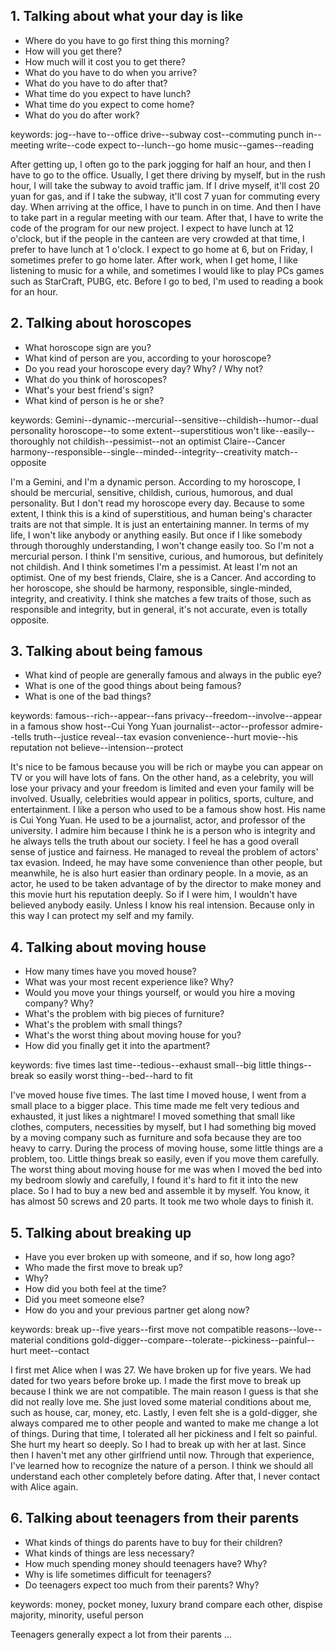 





## 1. Talking about what your day is like
* Where do you have to go first thing this morning?
* How will you get there?
* How much will it cost you to get there?
* What do you have to do when you arrive?
* What do you have to do after that?
* What time do you expect to have lunch?
* What time do you expect to come home?
* What do you do after work?

keywords: 
    jog--have to--office
    drive--subway
    cost--commuting
    punch in--meeting
    write--code
    expect to--lunch--go home
    music--games--reading

After getting up, I often go to the park jogging for half an hour, and then I have to go to the office.
Usually, I get there driving by myself, but in the rush hour, I will take the subway to avoid traffic jam.
If I drive myself, it'll cost 20 yuan for gas, and if I take the subway, it'll cost 7 yuan for commuting every day.
When arriving at the office, I have to punch in on time.
And then I have to take part in a regular meeting with our team.
After that, I have to write the code of the program for our new project.
I expect to have lunch at 12 o'clock, but if the people in the canteen are very crowded at that time, I prefer to have lunch at 1 o'clock.
I expect to go home at 6, but on Friday, I sometimes prefer to go home later.
After work, when I get home, I like listening to music for a while, and sometimes I would like to play PCs games such as StarCraft, PUBG, etc.
Before I go to bed, I'm used to reading a book for an hour.


## 2. Talking about horoscopes
* What horoscope sign are you?
* What kind of person are you, according to your horoscope?
* Do you read your horoscope every day? Why? / Why not?
* What do you think of horoscopes?
* What's your best friend's sign?
* What kind of person is he or she?

keywords:
    Gemini--dynamic--mercurial--sensitive--childish--humor--dual personality
    horoscope--to some extent--superstitious
    won't like--easily--thoroughly
    not childish--pessimist--not an optimist
    Claire--Cancer
    harmony--responsible--single--minded--integrity--creativity
    match--opposite

I'm a Gemini, and I'm a dynamic person.
According to my horoscope, I should be mercurial, sensitive, childish, curious, humorous, and dual personality.
But I don't read my horoscope every day.
Because to some extent, I think this is a kind of superstitious, and human being's character traits are not that simple. It is just an entertaining manner.
In terms of my life, I won't like anybody or anything easily.
But once if I like somebody through thoroughly understanding, I won't change easily too.
So I'm not a mercurial person.
I think I'm sensitive, curious, and humorous, but definitely not childish.
And I think sometimes I'm a pessimist.
At least I'm not an optimist.
One of my best friends, Claire, she is a Cancer.
And according to her horoscope, she should be harmony, responsible, single-minded, integrity, and creativity.
I think she matches a few traits of those, such as responsible and integrity, but in general, it's not accurate, even is totally opposite.


## 3. Talking about being famous
* What kind of people are generally famous and always in the public eye?
* What is one of the good things about being famous?
* What is one of the bad things?

keywords:
    famous--rich--appear--fans
    privacy--freedom--involve--appear in
    a famous show host--Cui Yong Yuan
    journalist--actor--professor
    admire--tells truth--justice
    reveal--tax evasion
    convenience--hurt
    movie--his reputation
    not believe--intension--protect

It's nice to be famous because you will be rich or maybe you can appear on TV or you will have lots of fans.
On the other hand, as a celebrity, you will lose your privacy and your freedom is limited and even your family will be involved.
Usually, celebrities would appear in politics, sports, culture, and entertainment.
I like a person who used to be a famous show host.
His name is Cui Yong Yuan.
He used to be a journalist, actor, and professor of the university.
I admire him because I think he is a person who is integrity and he always tells the truth about our society.
I feel he has a good overall sense of justice and fairness.
He managed to reveal the problem of actors' tax evasion.
Indeed, he may have some convenience than other people, 
but meanwhile, he is also hurt easier than ordinary people.
In a movie, as an actor, he used to be taken advantage of by the director to make money and this movie hurt his reputation deeply.
So if I were him, I wouldn't have believed anybody easily.
Unless I know his real intension.
Because only in this way I can protect my self and my family.


## 4. Talking about moving house
* How many times have you moved house?
* What was your most recent experience like? Why?
* Would you move your things yourself, or would you hire a moving company? Why?
* What's the problem with big pieces of furniture?
* What's the problem with small things?
* What's the worst thing about moving house for you?
* How did you finally get it into the apartment?

keywords:
    five times
    last time--tedious--exhaust
    small--big
    little things--break so easily
    worst thing--bed--hard to fit

I've moved house five times.
The last time I moved house, I went from a small place to a bigger place.
This time made me felt very tedious and exhausted, it just likes a nightmare!
I moved something that small like clothes, computers, necessities by myself, but I had something big moved by a moving company such as furniture and sofa because they are too heavy to carry.
During the process of moving house, some little things are a problem, too.
Little things break so easily, even if you move them carefully.
The worst thing about moving house for me was when I moved the bed into my bedroom slowly and carefully, I found it's hard to fit it into the new place.
So I had to buy a new bed and assemble it by myself.
You know, it has almost 50 screws and 20 parts.
It took me two whole days to finish it.


## 5. Talking about breaking up
* Have you ever broken up with someone, and if so, how long ago?
* Who made the first move to break up?
* Why?
* How did you both feel at the time?
* Did you meet someone else?
* How do you and your previous partner get along now?

keywords:
    break up--five years--first move
    not compatible
    reasons--love--material conditions
    gold-digger--compare--tolerate--pickiness--painful--hurt
    meet--contact


I first met Alice when I was 27. We have broken up for five years.
We had dated for two years before broke up.
I made the first move to break up because I think we are not compatible.
The main reason I guess is that she did not really love me.
She just loved some material conditions about me, such as house, car, money, etc.
Lastly, I even felt she is a gold-digger, she always compared me to other people and wanted to make me change a lot of things.
During that time, I tolerated all her pickiness and I felt so painful.
She hurt my heart so deeply.
So I had to break up with her at last.
Since then I haven't met any other girlfriend until now.
Through that experience, I've learned how to recognize the nature of a person.
I think we should all understand each other completely before dating.
After that, I never contact with Alice again.


## 6. Talking about teenagers from their parents
* What kinds of things do parents have to buy for their children?
* What kinds of things are less necessary?
* How much spending money should teenagers have? Why?
* Why is life sometimes difficult for teenagers?
* Do teenagers expect too much from their parents? Why?

keywords:
    money, pocket money, luxury brand
    compare each other, dispise
    majority, minority, useful person

Teenagers generally expect a lot from their parents ...


